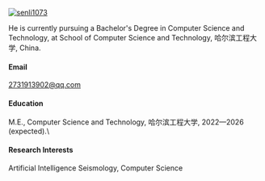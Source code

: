 

[![senli1073](https://img.shields.io/badge/senli1073-github-blue?logo=github)](https://github.com/senli1073)

He is currently pursuing a Bachelor's Degree in Computer Science and Technology, at School of Computer Science and Technology, 哈尔滨工程大学, China.

#### Email
2731913902@qq.com

#### Education
M.E., Computer Science and Technology, 哈尔滨工程大学, 2022—2026 (expected).\

#### Research Interests
 Artificial Intelligence Seismology, Computer Science

